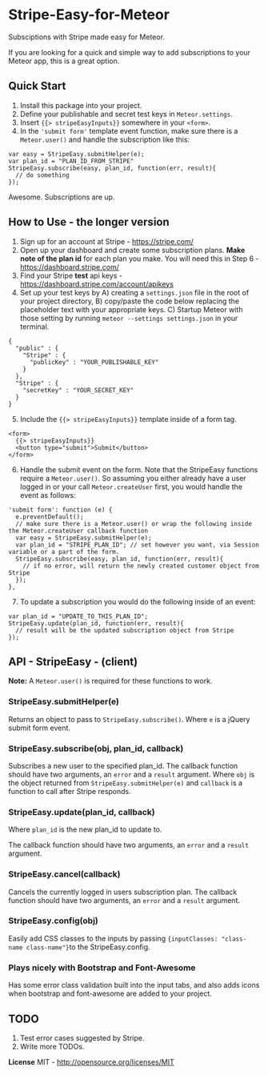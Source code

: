 Stripe-Easy-for-Meteor
======================

Subsciptions with Stripe made easy for Meteor.

If you are looking for a quick and simple way to add subscriptions to your Meteor app, this is a great option.

## Quick Start

1. Install this package into your project.
2. Define your publishable and secret test keys in `Meteor.settings`.
3. Insert `{{> stripeEasyInputs}}` somewhere in your `<form>`.
4. In the `'submit form'` template event function, make sure there is a `Meteor.user()` and handle the subscription like this:
```
var easy = StripeEasy.submitHelper(e);
var plan_id = "PLAN_ID_FROM_STRIPE"
StripeEasy.subscribe(easy, plan_id, function(err, result){
  // do something
});
```

Awesome. Subscriptions are up.


## How to Use - the longer version

1. Sign up for an account at Stripe - https://stripe.com/
2. Open up your dashboard and create some subscription plans. **Make note of the plan id** for each plan you make. You will need this in Step 6 - https://dashboard.stripe.com/
3. Find your Stripe **test** api keys - https://dashboard.stripe.com/account/apikeys 
4. Set up your test keys by A) creating a `settings.json` file in the root of your project directory, B) copy/paste the code below replacing the placeholder text with your appropriate keys. C) Startup Meteor with those setting by running `meteor --settings settings.json` in your terminal.
```
{
  "public" : {
    "Stripe" : {
      "publicKey" : "YOUR_PUBLISHABLE_KEY"
    }
  },
  "Stripe" : {
    "secretKey" : "YOUR_SECRET_KEY"
  }
}
```
5. Include the `{{> stripeEasyInputs}}` template inside of a form tag.
```
<form>
  {{> stripeEasyInputs}}
  <button type="submit">Submit</button>
</form>
```
6. Handle the submit event on the form. Note that the StripeEasy functions require a `Meteor.user()`. So assuming you either already have a user logged in or your call `Meteor.createUser` first, you would handle the event as follows:
```
'submit form': function (e) {
  e.preventDefault();
  // make sure there is a Meteor.user() or wrap the following inside the Meteor.createUser callback function
  var easy = StripeEasy.submitHelper(e);
  var plan_id = "STRIPE_PLAN_ID"; // set however you want, via Session variable or a part of the form.
  StripeEasy.subscribe(easy, plan_id, function(err, result){
    // if no error, will return the newly created customer object from Stripe
  });
},
```
7. To update a subscription you would do the following inside of an event:
```
var plan_id = "UPDATE_TO_THIS_PLAN_ID";
StripeEasy.update(plan_id, function(err, result){
  // result will be the updated subscription object from Stripe
});
```

## API - StripeEasy - (client)

**Note:** A `Meteor.user()` is required for these functions to work.

### StripeEasy.submitHelper(e)

Returns an object to pass to `StripeEasy.subscribe()`. Where `e` is a jQuery submit form event. 

### StripeEasy.subscribe(obj, plan_id, callback)

Subscribes a new user to the specified plan_id. The callback function should have two arguments, an `error` and a `result` argument. Where `obj` is the object returned from `StripeEasy.submitHelper(e)` and `callback` is a function to call after Stripe responds.

### StripeEasy.update(plan_id, callback)

Where `plan_id` is the new plan_id to update to.

The callback function should have two arguments, an `error` and a `result` argument.

### StripeEasy.cancel(callback)

Cancels the currently logged in users subscription plan. The callback function should have two arguments, an `error` and a `result` argument.

### StripeEasy.config(obj)

Easily add CSS classes to the inputs by passing `{inputClasses: "class-name class-name"}`to the StripeEasy.config.

### Plays nicely with Bootstrap and Font-Awesome

Has some error class validation built into the input tabs, and also adds icons when bootstrap and font-awesome are added to your project.

## TODO

1. Test error cases suggested by Stripe.
2. Write more TODOs.

**License**
MIT - http://opensource.org/licenses/MIT
